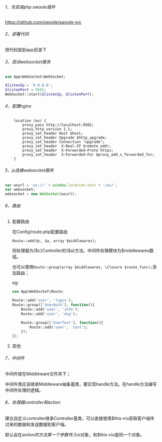###### 1、先安装php swoole插件

https://github.com/swoole/swoole-src

###### 2、部署代码

把代码放到app目录下

###### 3、启动websocket服务

```php
use App\WebSocket\WebSocket;

$listenIp = '0.0.0.0';
$listenPort = 9502;
WebSocket::start($listenIp, $listenPort);
```

###### 4、配置nginx

```
    location /ws/ {
        proxy_pass http://localhost:9502;
        proxy_http_version 1.1;
        proxy_set_header Host $host;
        proxy_set_header Upgrade $http_upgrade;
        proxy_set_header Connection "upgrade";
        proxy_set_header  X-Real-IP $remote_addr;
        proxy_set_header  X-Forwarded-Proto https;
        proxy_set_header  X-Forwarded-For $proxy_add_x_forwarded_for;
    }
```



###### 5、js连接websocket服务

```javascript
var wsurl = 'ws://' + window.location.host + '/ws/';
var websocket;
websocket = new WebSocket(wsurl);
```

###### 6、路由

1. 配置路由

   在Config/route.php配置路由

   `Route::add($c, $a, array $middlewares);`

   则处理器为{$c}Controller的{$a}方法。中间件处理模块为$middlewares数组。

   

   也可以使用`Route::group(array $middlewares, \Closure $route_func);`添加路由；

   eg:

   ```php
   use App\WebSocket\Route;
   
   Route::add('user', 'login');
   Route::group(['UserAuth'], function(){
       Route::add('user', 'info');
       Route::add('user', 'msg');
   
       Route::group(['UserTest'], function(){
           Route::add('user', 'test');
       });
   });
   ```

   

2. 其他



###### 7、中间件

中间件放在Middleware文件夹下；

中间件类应该继承Middleware抽象基类，要实现handle方法。在handle方法编写中间件处理的逻辑。



###### 8、处理器$controller和$action

建议自定义controller继承Controller基类，可以直接使用$this->io获取客户端传过来的数据和发送数据到客户端。

默认会在$action的方法第一个参数传入$io对象，和$this->io是同一个对象。





